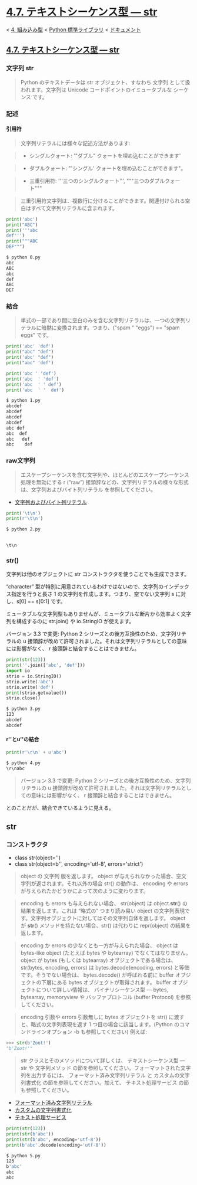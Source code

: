 # [4.7. テキストシーケンス型 — str](https://docs.python.jp/3/library/stdtypes.html#text-sequence-type-str)

< [4. 組み込み型](https://docs.python.jp/3/library/functions.html#built-in-functions) < [Python 標準ライブラリ](https://docs.python.jp/3/library/index.html#the-python-standard-library) < [ドキュメント](https://docs.python.jp/3/index.html)

## [4.7. テキストシーケンス型 — str](https://docs.python.jp/3/library/stdtypes.html#text-sequence-type-str)

### 文字列 str

> Python のテキストデータは str オブジェクト、すなわち 文字列 として扱われます。文字列は Unicode コードポイントのイミュータブルな シーケンス です。

### 記述

#### 引用符

> 文字列リテラルには様々な記述方法があります:

> * シングルクォート: '"ダブル" クォートを埋め込むことができます'

> * ダブルクォート: "'シングル' クォートを埋め込むことができます"。

> * 三重引用符: '''三つのシングルクォート''', """三つのダブルクォート"""

> 三重引用符文字列は、複数行に分けることができます。関連付けられる空白はすべて文字列リテラルに含まれます。

```python
print('abc')
print("ABC")
print('''abc
def''')
print("""ABC
DEF""")
```
```sh
$ python 0.py 
abc
ABC
abc
def
ABC
DEF
```

### 結合

> 単式の一部であり間に空白のみを含む文字列リテラルは、一つの文字列リテラルに暗黙に変換されます。つまり、("spam " "eggs") == "spam eggs" です。

```python
print('abc' 'def')
print("abc" "def")
print('abc' "def")
print("abc" 'def')

print('abc ' 'def')
print('abc  ' 'def')
print('abc  ' ' def')
print('abc  ' '  def')
```
```sh
$ python 1.py 
abcdef
abcdef
abcdef
abcdef
abc def
abc  def
abc   def
abc    def
```

### raw文字列

> エスケープシーケンスを含む文字列や、ほとんどのエスケープシーケンス処理を無効にする r (“raw”) 接頭辞などの、文字列リテラルの様々な形式は、文字列およびバイト列リテラル を参照してください。

* [文字列およびバイト列リテラル](https://docs.python.jp/3/reference/lexical_analysis.html#strings)

```python
print('\t\n')
print(r'\t\n')
```
```sh
$ python 2.py 
	

\t\n
```

### str()

文字列は他のオブジェクトに str コンストラクタを使うことでも生成できます。

“character” 型が特別に用意されているわけではないので、文字列のインデックス指定を行うと長さ 1 の文字列を作成します。つまり、空でない文字列 s に対し、s[0] == s[0:1] です。

ミュータブルな文字列型もありませんが、ミュータブルな断片から効率よく文字列を構成するのに str.join() や io.StringIO が使えます。

バージョン 3.3 で変更: Python 2 シリーズとの後方互換性のため、文字列リテラルの u 接頭辞が改めて許可されました。それは文字列リテラルとしての意味には影響がなく、 r 接頭辞と結合することはできません。


```python
print(str(123))
print(''.join(['abc', 'def']))
import io
strio = io.StringIO()
strio.write('abc')
strio.write('def')
print(strio.getvalue())
strio.close()
```
```sh
$ python 3.py 
123
abcdef
abcdef
```

#### r''とu''の結合

```python
print(r'\r\n' + u'abc')
```
```sh
$ python 4.py 
\r\nabc
```

> バージョン 3.3 で変更: Python 2 シリーズとの後方互換性のため、文字列リテラルの u 接頭辞が改めて許可されました。それは文字列リテラルとしての意味には影響がなく、 r 接頭辞と結合することはできません。

とのことだが、結合できているように見える。

## str

### コンストラクタ

* class str(object='')
* class str(object=b'', encoding='utf-8', errors='strict')

> object の 文字列 版を返します。 object が与えられなかった場合、空文字列が返されます。それ以外の場合 str() の動作は、 encoding や errors が与えられたかどうかによって次のように変わります。

> encoding も errors も与えられない場合、 str(object) は object.__str__() の結果を返します。これは “略式の” つまり読み易い object の文字列表現です。文字列オブジェクトに対してはその文字列自体を返します。 object が __str__() メソッドを持たない場合、str() は代わりに repr(object) の結果を返します。

> encoding か errors の少なくとも一方が与えられた場合、 object は bytes-like object (たとえば bytes や bytearray) でなくてはなりません。object が bytes (もしくは bytearray) オブジェクトである場合は、 str(bytes, encoding, errors) は bytes.decode(encoding, errors) と等価です。そうでない場合は、 bytes.decode() が呼ばれる前に buffer オブジェクトの下層にある bytes オブジェクトが取得されます。 buffer オブジェクトについて詳しい情報は、 バイナリシーケンス型 — bytes, bytearray, memoryview や バッファプロトコル (buffer Protocol) を参照してください。

> encoding 引数や errors 引数無しに bytes オブジェクトを str() に渡すと、略式の文字列表現を返す 1 つ目の場合に該当します。(Python のコマンドラインオプション -b も参照してください) 例えば:

```python
>>> str(b'Zoot!')
"b'Zoot!'"
```

> str クラスとそのメソッドについて詳しくは、 テキストシーケンス型 — str や 文字列メソッド の節を参照してください。フォーマットされた文字列を出力するには、 フォーマット済み文字列リテラル と カスタムの文字列書式化 の節を参照してください。加えて、 テキスト処理サービス の節も参照してください。

* [フォーマット済み文字列リテラル](https://docs.python.jp/3/reference/lexical_analysis.html#f-strings)
* [カスタムの文字列書式化](https://docs.python.jp/3/library/string.html#string-formatting)
* [テキスト処理サービス](https://docs.python.jp/3/library/text.html#stringservices)

```python
print(str(123))
print(str(b'abc'))
print(str(b'abc', encoding='utf-8'))
print(b'abc'.decode(encoding='utf-8'))
```
```sh
$ python 5.py 
123
b'abc'
abc
abc
```


